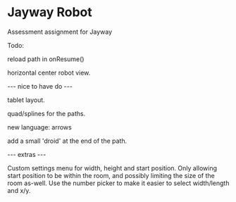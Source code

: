 Jayway Robot
============

Assessment assignment for Jayway

Todo:

reload path in onResume()

horizontal center robot view.

--- nice to have do ---

tablet layout.

quad/splines for the paths.

new language: arrows

add a small 'droid' at the end of the path.

--- extras ---

Custom settings menu for width, height and start position. Only allowing
start position to be within the room, and possibly limiting the size of
the room as-well. 
Use the number picker to make it easier to select width/length and x/y.